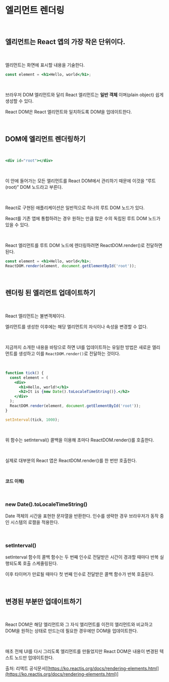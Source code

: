 # 엘리먼트 렌더링

<br>

## 엘리먼트는 React 앱의 가장 작은 단위이다.

<br>

엘리먼트는 화면에 표시할 내용을 기술한다.

```jsx
const element = <h1>Hello, world</h1>;
```

<br>

브라우저 DOM 엘리먼트와 달리 React 엘리먼트는 **일반 객체** 이며(plain object) 쉽게 생성할 수 있다.

React DOM은 React 엘리먼트와 일치하도록 DOM을 업데이트한다.

<br>

## DOM에 엘리먼트 렌더링하기

<br>

```jsx
<div id="root"></div>
```

<br>

이 안에 들어가는 모든 엘리먼트를 React DOM에서 관리하기 때문에 이것을 “루트(root)” DOM 노드라고 부른다.

<br>

React로 구현된 애플리케이션은 일반적으로 하나의 루트 DOM 노드가 있다.

React를 기존 앱에 통합하려는 경우 원하는 만큼 많은 수의 독립된 루트 DOM 노드가 있을 수 있다.

<br>

React 엘리먼트를 루트 DOM 노드에 렌더링하려면 ReactDOM.render()로 전달하면 된다.

```jsx
const element = <h1>Hello, world</h1>;
ReactDOM.render(element, document.getElementById('root'));
```

<br>

## 렌더링 된 엘리먼트 업데이트하기

<br>

React 엘리먼트는 불변객체이다. 

엘리먼트를 생성한 이후에는 해당 엘리먼트의 자식이나 속성을 변경할 수 없다.

<br>

지금까지 소개한 내용을 바탕으로 하면 UI를 업데이트하는 유일한 방법은 새로운 엘리먼트를 생성하고 이를 `ReactDOM.render()`로 전달하는 것이다.

<br>

```jsx
function tick() {
  const element = (
    <div>
      <h1>Hello, world!</h1>
      <h2>It is {new Date().toLocaleTimeString()}.</h2>
    </div>
  );
  ReactDOM.render(element, document.getElementById('root'));
}

setInterval(tick, 1000);
```

<br>

위 함수는 setInterval() 콜백을 이용해 초마다 ReactDOM.render()를 호출한다.

<br>

실제로 대부분의 React 앱은 ReactDOM.render()를 한 번만 호출한다.

<br>

**코드 이해)**

<br>

### new Date().toLocaleTimeString()

Date 객체의 시간을 표현한 문자열을 반환한다. 인수를 생략한 경우 브라우저가 동작 중인 시스템의 로캘을 적용한다.

<br>

### setInterval()

setInterval 함수의 콜백 함수는 두 번째 인수로 전달받은 시간이 경과할 때마다 반복 실행되도록 호출 스케줄링된다.

이후 타이머가 만료될 때마다 첫 번째 인수로 전달받은 콜백 함수가 반복 호출된다.

<br>

## 변경된 부분만 업데이트하기

<br>

React DOM은 해당 엘리먼트와 그 자식 엘리먼트를 이전의 엘리먼트와 비교하고 DOM을 원하는 상태로 만드는데 필요한 경우에만 DOM을 업데이트한다.

<br>

매초 전체 UI를 다시 그리도록 엘리먼트를 만들었지만 React DOM은 내용이 변경된 텍스트 노드만 업데이트한다.

출처: 리액트 공식문서[[https://ko.reactjs.org/docs/rendering-elements.html](https://ko.reactjs.org/docs/rendering-elements.html)]